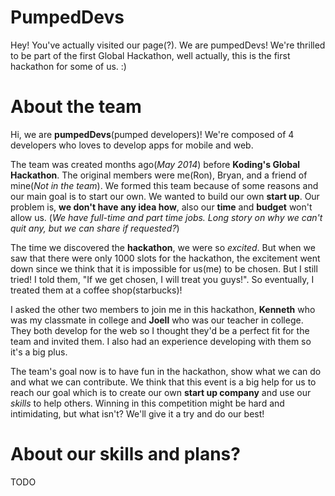 PumpedDevs
================
Hey! You've actually visited our page(?). We are pumpedDevs! We're thrilled to be part of the first Global Hackathon, well actually, this is the first hackathon for some of us. :)


About the team
===========================
Hi, we are **pumpedDevs**(pumped developers)! We're composed of 4 developers who loves to develop apps for mobile and web.

The team was created months ago(*May 2014*) before **Koding's Global Hackathon**. The original members were me(Ron), Bryan, and a friend of mine(*Not in the team*). We formed this team because of some reasons and our main goal is to start our own. We wanted to build our own **start up**. Our problem is, **we don't have any idea how**, also our **time** and **budget** won't allow us. (*We have full-time and part time jobs. Long story on why we can't quit any, but we can share if requested?*)

The time we discovered the **hackathon**, we were so *excited*. But when we saw that there were only 1000 slots for the hackathon, the excitement went down since we think that it is impossible for us(me) to be chosen. But I still tried! I told them, "If we get chosen, I will treat you guys!". So eventually, I treated them at a coffee shop(starbucks)!

I asked the other two members to join me in this hackathon, **Kenneth** who was my classmate in college and **Joell** who was our teacher in college. They both develop for the web so I thought they'd be a perfect fit for the team and invited them. I also had an experience developing with them so it's a big plus.

The team's goal now is to have fun in the hackathon, show what we can do and what we can contribute.
We think that this event is a big help for us to reach our goal which is to create our own **start up company** and use our *skills* to help others. Winning in this competition might be hard and intimidating, but what isn't? We'll give it a try and do our best!

About our skills and plans?
=======
TODO

